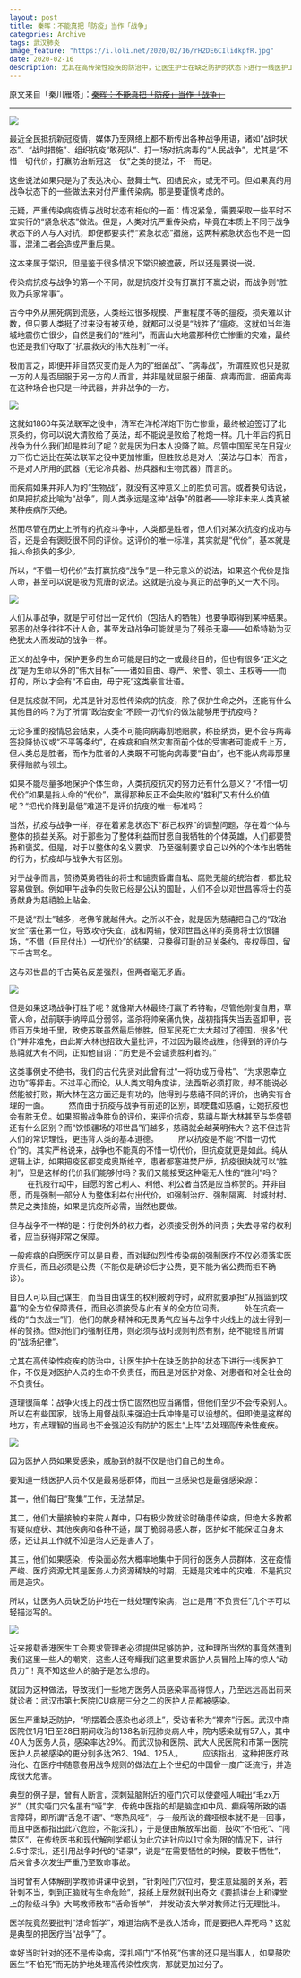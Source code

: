 ```yaml
---
layout: post
title: 秦晖：不能真把「防疫」当作「战争」
categories: Archive
tags: 武汉肺炎
image_feature: "https://i.loli.net/2020/02/16/rH2DE6CIlidkpfR.jpg"
date: 2020-02-16
description: 尤其在高传染性疫疾的防治中，让医生护士在缺乏防护的状态下进行一线医护工作，不仅是对医护人员的生命不负责任，而且是对医护对象、对患者和对全社会的不负责任。
---
```


原文来自「秦川雁塔」：~~[秦晖：不能真把「防疫」当作「战争」](http://206.189.252.32:8088/)~~

---

![](https://i.loli.net/2020/02/16/qwgQt4GyhUZJsTV.jpg)

最近全民抵抗新冠疫情，媒体乃至网络上都不断传出各种战争用语，诸如“战时状态”、“战时措施”、组织抗疫“敢死队”、打一场对抗病毒的“人民战争”，尤其是“不惜一切代价，打赢防治新冠这一仗”之类的提法，不一而足。

这些说法如果只是为了表达决心、鼓舞士气、团结民众，或无不可。但如果真的用战争状态下的一些做法来对付严重传染病，那是要谨慎考虑的。

无疑，严重传染病疫情与战时状态有相似的一面：情况紧急，需要采取一些平时不宜实行的“紧急状态”做法。但是，人类对抗严重传染病，毕竟在本质上不同于战争状态下的人与人对抗，即便都要实行“紧急状态”措施，这两种紧急状态也不是一回事，混淆二者会造成严重后果。

这本来属于常识，但是鉴于很多情况下常识被遮蔽，所以还是要说一说。

传染病抗疫与战争的第一个不同，就是抗疫并没有打赢打不赢之说，而战争则“胜败乃兵家常事”。

古今中外从黑死病到流感，人类经过很多规模、严重程度不等的瘟疫，损失难以计数，但只要人类挺了过来没有被灭绝，就都可以说是“战胜了”瘟疫。这就如当年海城地震伤亡很少，自然是我们的“胜利”，而唐山大地震那种伤亡惨重的灾难，最终也还是我们夺取了“抗震救灾的伟大胜利”一样。

极而言之，即便并非自然灾变而是人为的“细菌战”、“病毒战”，所谓胜败也只是就一方的人是否屈服于另一方的人而言，并非是就屈服于细菌、病毒而言。细菌病毒在这种场合也只是一种武器，并非战争的一方。

![](https://i.loli.net/2020/02/16/KQRGc4Ealkvy9gU.jpg)

这就如1860年英法联军之役中，清军在洋枪洋炮下伤亡惨重，最终被迫签订了北京条约，你可以说大清败给了英法，却不能说是败给了枪炮一样。几十年后的抗日战争为什么我们却是胜利了呢？就是因为日本人投降了嘛。尽管中国军民在日寇火力下伤亡远比在英法联军之役中更加惨重，但胜败总是对人（英法与日本）而言，不是对人所用的武器（无论冷兵器、热兵器和生物武器）而言的。

而疾病如果并非人为的“生物战”，就没有这种意义上的胜负可言。或者换句话说，如果把抗疫比喻为“战争”，则人类永远是这种“战争”的胜者——除非未来人类真被某种疾病所灭绝。

然而尽管在历史上所有的抗疫斗争中，人类都是胜者，但人们对某次抗疫的成功与否，还是会有褒贬很不同的评价。这评价的唯一标准，其实就是“代价”，基本就是指人命损失的多少。

所以，“不惜一切代价”去打赢抗疫“战争”是一种无意义的说法，如果这个代价是指人命，甚至可以说是极为荒唐的说法。这就是抗疫与真正的战争的又一大不同。

![](https://i.loli.net/2020/02/16/KgwkzOZ5LGmPSJ6.jpg)

人们从事战争，就是宁可付出一定代价（包括人的牺牲）也要争取得到某种结果。邪恶的战争往往不计人命，甚至发动战争可能就是为了残杀无辜——如希特勒为灭绝犹太人而发动的战争一样。

正义的战争中，保护更多的生命可能是目的之一或最终目的，但也有很多“正义之战”是为生命以外的“伟大目标”——诸如自由、尊严、荣誉、领土、主权等——而打的，所以才会有“不自由，毋宁死”这类豪言壮语。

但是抗疫就不同，尤其是针对恶性传染病的抗疫，除了保护生命之外，还能有什么其他目的吗？为了所谓“政治安全”不顾一切代价的做法能够用于抗疫吗？

无论多重的疫情总会结束，人类不可能向病毒割地赔款，称臣纳贡，更不会与病毒签投降协议或“不平等条约”，在疾病和自然灾害面前个体的受害者可能成千上万，但人类总是胜者，而作为胜者的人类既不可能向病毒要“自由”，也不能从病毒那里获得赔款与领土。

如果不能尽量多地保护个体生命，人类抗疫抗灾的努力还有什么意义？“不惜一切代价”如果是指人命的“代价”，赢得那种反正不会失败的“胜利”又有什么价值呢？“把代价降到最低”难道不是评价抗疫的唯一标准吗？

当然，抗疫与战争一样，存在着紧急状态下“群己权界”的调整问题，存在着个体与整体的损益关系。对于那些为了整体利益而甘愿自我牺牲的个体英雄，人们都要赞扬和褒奖。但是，对于以整体的名义要求、乃至强制要求自己以外的个体作出牺牲的行为，抗疫却与战争大有区别。

对于战争而言，赞扬英勇牺牲的将士和谴责昏庸自私、腐败无能的统治者，都比较容易做到。例如甲午战争的失败已经是公认的国耻，人们不会以邓世昌等将士的英勇献身为慈禧脸上贴金。

不是说“烈士”越多，老佛爷就越伟大。之所以不会，就是因为慈禧把自己的“政治安全”摆在第一位，导致攻守失宜，战和两输，使邓世昌这样的英勇将士饮恨疆场，“不惜（臣民付出）一切代价”的结果，只换得可耻的马关条约，丧权辱国，留下千古骂名。

这与邓世昌的千古英名反差强烈，但两者毫无矛盾。

![](https://i.loli.net/2020/02/16/JHnOZdkRfpzKGxX.jpg)

但是如果这场战争打胜了呢？就像斯大林最终打赢了希特勒，尽管他刚愎自用，草菅人命，战前联手纳粹瓜分弱邻，滥杀将帅亲痛仇快，战初指挥失当丢盔卸甲，丧师百万失地千里，致使苏联虽然最后惨胜，但军民死亡大大超过了德国，很多“代价”并非难免，由此斯大林也招致大量批评，不过因为最终战胜，他得到的评价与慈禧就大有不同，正如他自诩：“历史是不会谴责胜利者的。”

这类事例史不绝书，我们的古代先贤对此曾有过“一将功成万骨枯”、“为求恩幸立边功”等抨击。不过平心而论，从人类文明角度讲，法西斯必须打败，却不能说必然能被打败，斯大林在这方面还是有功的，他得到与慈禧不同的评价，也确实有合理的一面。
　　
然而由于抗疫与战争有前述的区别，即使蠢如慈禧，让她抗疫也会有胜无负。如果照搬战争胜负的评价，来评价抗疫，慈禧与斯大林甚至与华盛顿还有什么区别？而“饮恨疆场的邓世昌”们越多，慈禧就会越英明伟大？这不但违背人们的常识理性，更违背人类的基本道德。
　　
所以抗疫是不能“不惜一切代价”的。其实严格说来，战争也不能真的不惜一切代价，但抗疫就更是如此。纯从逻辑上讲，如果把疫区都变成奥斯维辛，患者都塞进焚尸炉，抗疫很快就可以“胜利”，但是这样的代价我们能够付吗？我们又能接受这种毫无人性的“胜利”吗？
　　
在抗疫行动中，自愿的舍己利人、利他、利公者当然是应当称赞的。并非自愿，而是强制一部分人为整体利益付出代价，如强制治疗、强制隔离、封城封村、禁足之类措施，如果是抗疫所必需，当然也要做。

但与战争不一样的是：行使例外的权力者，必须接受例外的问责；失去寻常的权利者，应当获得非常之保障。

一般疾病的自愿医疗可以是自费，而对疑似烈性传染病的强制医疗不仅必须落实医疗责任，而且必须是公费（不能仅是确诊后才公费，更不能为省公费而拒不确诊）。

自由人可以自己谋生，而当自由谋生的权利被剥夺时，政府就要承担“从摇篮到坟墓”的全方位保障责任，而且必须接受与此有关的全方位问责。
　　
处在抗疫一线的“白衣战士”们，他们的献身精神和无畏勇气应当与战争中火线上的战士得到一样的赞扬。但对他们的强制征用，则必须与战时规则判然有别，绝不能轻言所谓的“战场纪律”。

尤其在高传染性疫疾的防治中，让医生护士在缺乏防护的状态下进行一线医护工作，不仅是对医护人员的生命不负责任，而且是对医护对象、对患者和对全社会的不负责任。

道理很简单：战争火线上的战士伤亡固然也应当痛惜，但他们至少不会传染别人。所以在有些国家，战场上用督战队来强迫士兵冲锋是可以设想的。但即使是这样的地方，有点理智的当局也不会强迫没有防护的医生“上阵”去处理高传染性疫疾。

![](https://i.loli.net/2020/02/16/rH2DE6CIlidkpfR.jpg)

因为医护人员如果受感染，威胁到的就不仅是他们自己的生命。

要知道一线医护人员不仅是最易感群体，而且一旦感染也是最强感染源：

其一，他们每日“聚集”工作，无法禁足。

其二，他们大量接触的来院人群中，只有极少数就诊时确患传染病，但绝大多数都有疑似症状、其他疾病和各种不适，属于脆弱易感人群，医护如不能保证自身未感，还让其工作就不知是治人还是害人了。

其三，他们如果感染，传染面必然大概率地集中于同行的医务人员群体，这在疫情严峻、医疗资源尤其是医务人力资源稀缺的时期，无疑是灾难中的灾难，不是抗灾而是造灾。

所以，让医务人员缺乏防护地在一线处理传染病，岂止是用“不负责任”几个字可以轻描淡写的。

![](https://i.loli.net/2020/02/16/VaAz3YMW4tNHSZL.jpg)

近来报载香港医生工会要求管理者必须提供足够防护，这种理所当然的事竟然遭到我们这里一些人的嘲笑，这些人还夸耀我们这里要求医护人员冒险上阵的惊人“动员力”！真不知这些人的脑子是怎么想的。

就因为这种做法，导致我们一些地方医务人员感染率高得惊人，乃至远远高出前来就诊者：武汉市第七医院ICU病房三分之二的医护人员都被感染。

医生严重缺乏防护，“明摆着会感染也必须上”，受访者称为“裸奔”行医。武汉中南医院仅1月1日至28日期间收治的138名新冠肺炎病人中，院内感染就有57人，其中40人为医务人员，感染率达29%。而武汉协和医院、武大人民医院和市第一医院医护人员被感染的更分别多达262、194、125人。
　　
应该指出，这种把医疗政治化、在医疗中随意套用战争规则的做法在上个世纪的中国曾一度广泛流行，并造成很大危害。

典型的例子是，曾有人断言，深刺延脑附近的哑门穴可以使聋哑人喊出“毛zx万岁”（其实哑门穴名虽有“哑”字，传统中医指的却是脑症如中风、癫痫等所致的语言障碍，即所谓“舌急不语”、“寒热风哑”，与一般所说的聋哑根本就不是一回事，而且中医都指出此穴危险，不能深扎），于是便由解放军出面，鼓吹“不怕死”、“闯禁区”，在传统医书和现代解剖学都认为此穴进针应以1寸余为限的情况下，进行2.5寸深扎，还引用战争时代的“语录”，说是“在需要牺牲的时候，要敢于牺牲”，后来曾多次发生严重乃至致命事故。

当时曾有人体解剖学教师讲课中说到，“针刺哑门穴位时，要注意延脑的关系，若针刺不当，刺到正脑就有生命危险”，报纸上居然就刊出奇文《要抓讲台上和课堂上的阶级斗争》大骂教师散布“活命哲学”， 并发动该大学对教师进行无理批斗。

医学院竟然要批判“活命哲学”，难道治病不是救人活命，而是要把人弄死吗？这就是典型的把医疗当“战争”了。

幸好当时针对的还不是传染病，深扎哑门“不怕死”伤害的还只是当事人，如果鼓吹医生“不怕死”而无防护地处理高传染性疾病，那就更加过分了。
